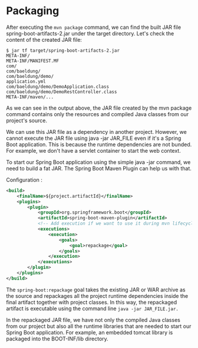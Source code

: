 # Packaging

After executing the ``mvn package`` command, we can find the built JAR file spring-boot-artifacts-2.jar under the target directory. Let's check the content of the created JAR file:

```
$ jar tf target/spring-boot-artifacts-2.jar
META-INF/
META-INF/MANIFEST.MF
com/
com/baeldung/
com/baeldung/demo/
application.yml
com/baeldung/demo/DemoApplication.class
com/baeldung/demo/DemoRestController.class
META-INF/maven/...
```

As we can see in the output above, the JAR file created by the mvn package command contains only the resources and compiled Java classes from our project's source.

We can use this JAR file as a dependency in another project. However, we cannot execute the JAR file using java -jar JAR_FILE even if it's a Spring Boot application. This is because the runtime dependencies are not bunded. For example, we don't have a servlet container to start the web context.

To start our Spring Boot application using the simple java -jar command, we need to build a fat JAR. The Spring Boot Maven Plugin can help us with that.

Configuration :
````xml
<build>
    <finalName>${project.artifactId}</finalName>
    <plugins>
        <plugin>
            <groupId>org.springframework.boot</groupId>
            <artifactId>spring-boot-maven-plugin</artifactId>
            <!-- Add execution if we want to use it during mvn lifecycle (during mvn package phase) -->
            <executions>
                <execution>
                    <goals>
                        <goal>repackage</goal>
                    </goals>
                </execution>
            </executions>
        </plugin>
    </plugins>
</build>
````
The ``spring-boot:repackage`` goal takes the existing JAR or WAR archive as the source and repackages all the project runtime dependencies inside the final artifact together with project classes. In this way, the repackaged artifact is executable using the command line ``java -jar JAR_FILE.jar.``

In the repackaged JAR file, we have not only the compiled Java classes from our project but also all the runtime libraries that are needed to start our Spring Boot application. For example, an embedded tomcat library is packaged into the BOOT-INF/lib directory.